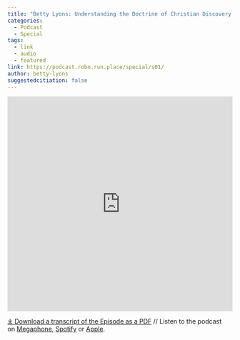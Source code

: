 ```yaml
---
title: "Betty Lyons: Understanding the Doctrine of Christian Discovery Podcast"
categories:
  - Podcast
  - Special
tags:
  - link
  - audio
  - featured
link: https://podcast.robo.run.place/special/s01/
author: betty-lyons
suggestedcitiation: false
---
```

<iframe src="https://playlist.megaphone.fm/?p=AOOOI2818414790" width="100%" height="482" frameborder="0"></iframe>

[⤓ Download a transcript of the Episode as a PDF](https://podcast.robo.run.place/assets/pdfs/special/01-Betty-Lyons-Understanding-the-Doctrine-of-Christian-Discovery.pdf) //  Listen to the podcast on [Megaphone](https://megaphone.link/AOOOI9257433215), [Spotify](https://open.spotify.com/show/4VnMhbq2UJbu3fdehsQ66I) or [Apple](https://podcasts.apple.com/us/podcast/doctrine-of-christian-discovery/id1729219360). 
  